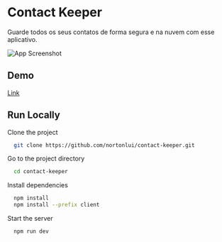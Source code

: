 # Contact Keeper

Guarde todos os seus contatos de forma segura e na nuvem com esse aplicativo.

![App Screenshot](https://i.ibb.co/J5q8Hwh/contactkeeper.png)

## Demo

[Link](https://contact-keeper-x.herokuapp.com/)

## Run Locally

Clone the project

```bash
  git clone https://github.com/nortonlui/contact-keeper.git
```

Go to the project directory

```bash
  cd contact-keeper
```

Install dependencies

```bash
  npm install
  npm install --prefix client
```

Start the server

```bash
  npm run dev
```
